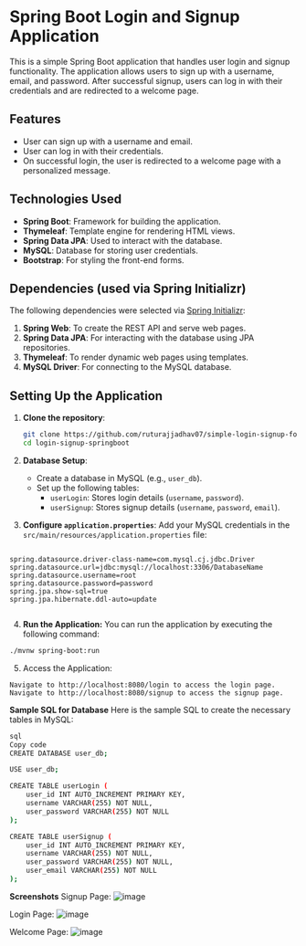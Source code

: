 # Spring Boot Login and Signup Application

This is a simple Spring Boot application that handles user login and signup functionality. The application allows users to sign up with a username, email, and password. After successful signup, users can log in with their credentials and are redirected to a welcome page.

## Features
- User can sign up with a username and email.
- User can log in with their credentials.
- On successful login, the user is redirected to a welcome page with a personalized message.
  
## Technologies Used
- **Spring Boot**: Framework for building the application.
- **Thymeleaf**: Template engine for rendering HTML views.
- **Spring Data JPA**: Used to interact with the database.
- **MySQL**: Database for storing user credentials.
- **Bootstrap**: For styling the front-end forms.

## Dependencies (used via Spring Initializr)
The following dependencies were selected via [Spring Initializr](https://start.spring.io/):

1. **Spring Web**: To create the REST API and serve web pages.
2. **Spring Data JPA**: For interacting with the database using JPA repositories.
3. **Thymeleaf**: To render dynamic web pages using templates.
4. **MySQL Driver**: For connecting to the MySQL database.

## Setting Up the Application

1. **Clone the repository**:
    ```bash
    git clone https://github.com/ruturajjadhav07/simple-login-signup-form-springboot.git
    cd login-signup-springboot
    ```

2. **Database Setup**:
    - Create a database in MySQL (e.g., `user_db`).
    - Set up the following tables:
        - `userLogin`: Stores login details (`username`, `password`).
        - `userSignup`: Stores signup details (`username`, `password`, `email`).

3. **Configure `application.properties`**:
   Add your MySQL credentials in the `src/main/resources/application.properties` file:
```properties
   
spring.datasource.driver-class-name=com.mysql.cj.jdbc.Driver
spring.datasource.url=jdbc:mysql://localhost:3306/DatabaseName
spring.datasource.username=root
spring.datasource.password=password
spring.jpa.show-sql=true
spring.jpa.hibernate.ddl-auto=update


```
4. **Run the Application:** You can run the application by executing the following command:

```bash
./mvnw spring-boot:run
```
5. Access the Application:
```
Navigate to http://localhost:8080/login to access the login page.
Navigate to http://localhost:8080/signup to access the signup page.
```


**Sample SQL for Database**
Here is the sample SQL to create the necessary tables in MySQL:
```bash
sql
Copy code
CREATE DATABASE user_db;

USE user_db;

CREATE TABLE userLogin (
    user_id INT AUTO_INCREMENT PRIMARY KEY,
    username VARCHAR(255) NOT NULL,
    user_password VARCHAR(255) NOT NULL
);

CREATE TABLE userSignup (
    user_id INT AUTO_INCREMENT PRIMARY KEY,
    username VARCHAR(255) NOT NULL,
    user_password VARCHAR(255) NOT NULL,
    user_email VARCHAR(255) NOT NULL
);
```

**Screenshots**
Signup Page:
![image](https://github.com/user-attachments/assets/bf74284c-6db3-450b-98b1-e71d02b85ce6)

Login Page:
![image](https://github.com/user-attachments/assets/78417431-1b89-43f0-9179-359cb5df04ef)

Welcome Page:
![image](https://github.com/user-attachments/assets/006cb0ff-a1b4-465d-98bd-c7d12d3bcf22)
